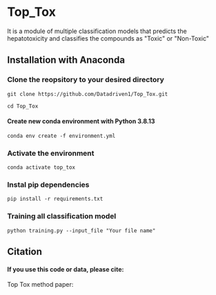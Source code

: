 # Top_Tox
It is a module of multiple classification models that predicts the hepatotoxicity and classifies the compounds as "Toxic" or "Non-Toxic"


## Installation with Anaconda

### Clone the reopsitory to your desired directory
```
git clone https://github.com/Datadriven1/Top_Tox.git
```
```
cd Top_Tox
```
#### Create new conda environment with Python 3.8.13
```
conda env create -f environment.yml
```
### Activate the environment
```
conda activate top_tox
```
### Instal pip dependencies
```
pip install -r requirements.txt
```
### Training all classification model
```
python training.py --input_file "Your file name"
```
## Citation
#### If you use this code or data, please cite:

Top Tox method paper:
